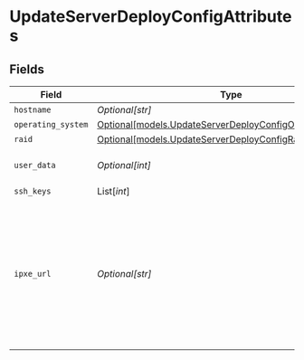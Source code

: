 # UpdateServerDeployConfigAttributes


## Fields

| Field                                                                                                                                          | Type                                                                                                                                           | Required                                                                                                                                       | Description                                                                                                                                    |
| ---------------------------------------------------------------------------------------------------------------------------------------------- | ---------------------------------------------------------------------------------------------------------------------------------------------- | ---------------------------------------------------------------------------------------------------------------------------------------------- | ---------------------------------------------------------------------------------------------------------------------------------------------- |
| `hostname`                                                                                                                                     | *Optional[str]*                                                                                                                                | :heavy_minus_sign:                                                                                                                             | N/A                                                                                                                                            |
| `operating_system`                                                                                                                             | [Optional[models.UpdateServerDeployConfigOperatingSystem]](../models/updateserverdeployconfigoperatingsystem.md)                               | :heavy_minus_sign:                                                                                                                             | N/A                                                                                                                                            |
| `raid`                                                                                                                                         | [Optional[models.UpdateServerDeployConfigRaid]](../models/updateserverdeployconfigraid.md)                                                     | :heavy_minus_sign:                                                                                                                             | N/A                                                                                                                                            |
| `user_data`                                                                                                                                    | *Optional[int]*                                                                                                                                | :heavy_minus_sign:                                                                                                                             | User data to configure the server                                                                                                              |
| `ssh_keys`                                                                                                                                     | List[*int*]                                                                                                                                    | :heavy_minus_sign:                                                                                                                             | N/A                                                                                                                                            |
| `ipxe_url`                                                                                                                                     | *Optional[str]*                                                                                                                                | :heavy_minus_sign:                                                                                                                             | URL where iPXE script is stored on, necessary for custom image deployments. This attribute is required when operating system iPXE is selected. |